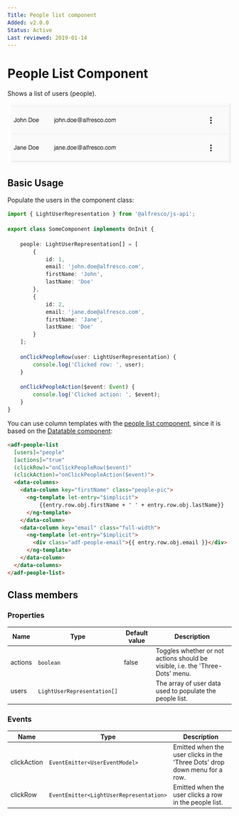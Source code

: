 ```yaml
---
Title: People list component
Added: v2.0.0
Status: Active
Last reviewed: 2019-01-14
---
```


# People List Component

Shows a list of users (people).

![ADF People List](../../docassets/images/adf-people-list.png)

## Basic Usage

Populate the users in the component class:

```ts
import { LightUserRepresentation } from '@alfresco/js-api';

export class SomeComponent implements OnInit {

    people: LightUserRepresentation[] = [
        {
            id: 1,
            email: 'john.doe@alfresco.com',
            firstName: 'John',
            lastName: 'Doe'
        },
        {
            id: 2,
            email: 'jane.doe@alfresco.com',
            firstName: 'Jane',
            lastName: 'Doe'
        }
    ];

    onClickPeopleRow(user: LightUserRepresentation) {
        console.log('Clicked row: ', user);
    }

    onClickPeopleAction($event: Event) {
        console.log('Clicked action: ', $event);
    }
}
```

You can use column templates with the [people list component](people-list.component.md), since it is based on the
[Datatable component](../../core/components/datatable.component.md):

<!-- {% raw %} -->

```html
<adf-people-list
  [users]="people"
  [actions]="true"
  (clickRow)="onClickPeopleRow($event)"
  (clickAction)="onClickPeopleAction($event)">
  <data-columns>
    <data-column key="firstName" class="people-pic">
      <ng-template let-entry="$implicit">
          {{entry.row.obj.firstName + ' ' + entry.row.obj.lastName}}
      </ng-template>
    </data-column>
    <data-column key="email" class="full-width">
      <ng-template let-entry="$implicit">
        <div class="adf-people-email">{{ entry.row.obj.email }}</div>
      </ng-template>
    </data-column>
  </data-columns>
</adf-people-list>
```

<!-- {% endraw %} -->

## Class members

### Properties

| Name    | Type                        | Default value | Description                                                                   |
|---------|-----------------------------|---------------|-------------------------------------------------------------------------------|
| actions | `boolean`                   | false         | Toggles whether or not actions should be visible, i.e. the 'Three-Dots' menu. |
| users   | `LightUserRepresentation[]` |               | The array of user data used to populate the people list.                      |

### Events

| Name        | Type                                    | Description                                                                |
|-------------|-----------------------------------------|----------------------------------------------------------------------------|
| clickAction | `EventEmitter<UserEventModel>`          | Emitted when the user clicks in the 'Three Dots' drop down menu for a row. |
| clickRow    | `EventEmitter<LightUserRepresentation>` | Emitted when the user clicks a row in the people list.                     |
